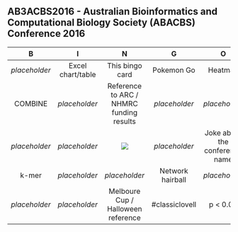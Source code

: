 ## AB3ACBS2016 -  Australian Bioinformatics and Computational Biology Society (ABACBS) Conference 2016

| B                | I                       | N              | G             | O                    |  
| :-----------:    | :-------------:         | :-------------:                                         | :-------------:                                     | :-------------:      |  
| *placeholder* |   Excel chart/table               |        This bingo card                             |   Pokemon Go      |  Heatmap|
|COMBINE   | *placeholder* |        Reference to ARC / NHMRC funding results       |   *placeholder*     |     *placeholder*           |  
|  *placeholder*       |    *placeholder* | <a href="http://www.abacbs.org/conference"><img src="abacbs.png"></a> | *placeholder*       |Joke about the conference name  |  
| k-mer    |     *placeholder*     |        *placeholder*            |   Network hairball   |      *placeholder*       |  
|  *placeholder*     |  *placeholder*    |   Melboure Cup / Halloween reference | #classiclovell  |    p < 0.05 |  
